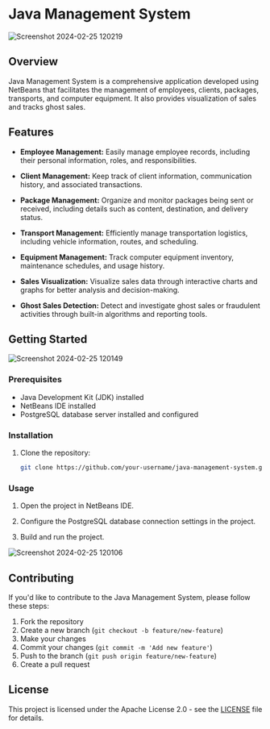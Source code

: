 # Java Management System

![Screenshot 2024-02-25 120219](https://github.com/avill2022/SitioTuristico/assets/105819329/b79fd4fa-8941-4902-9824-01b8742b83f0)

## Overview

Java Management System is a comprehensive application developed using NetBeans that facilitates the management of employees, clients, packages, transports, and computer equipment. It also provides visualization of sales and tracks ghost sales.

## Features

- **Employee Management:** Easily manage employee records, including their personal information, roles, and responsibilities.

- **Client Management:** Keep track of client information, communication history, and associated transactions.

- **Package Management:** Organize and monitor packages being sent or received, including details such as content, destination, and delivery status.

- **Transport Management:** Efficiently manage transportation logistics, including vehicle information, routes, and scheduling.

- **Equipment Management:** Track computer equipment inventory, maintenance schedules, and usage history.

- **Sales Visualization:** Visualize sales data through interactive charts and graphs for better analysis and decision-making.

- **Ghost Sales Detection:** Detect and investigate ghost sales or fraudulent activities through built-in algorithms and reporting tools.

## Getting Started

![Screenshot 2024-02-25 120149](https://github.com/avill2022/SitioTuristico/assets/105819329/45606d1b-0272-4f43-a116-399bba93863f)

### Prerequisites

- Java Development Kit (JDK) installed
- NetBeans IDE installed
- PostgreSQL database server installed and configured

### Installation

1. Clone the repository:

    ```bash
    git clone https://github.com/your-username/java-management-system.git
    ```

### Usage

1. Open the project in NetBeans IDE.

2. Configure the PostgreSQL database connection settings in the project.

3. Build and run the project.

![Screenshot 2024-02-25 120106](https://github.com/avill2022/SitioTuristico/assets/105819329/c7f0bf04-b21f-4afd-823e-18fa03f8d3f0)

## Contributing

If you'd like to contribute to the Java Management System, please follow these steps:

1. Fork the repository
2. Create a new branch (`git checkout -b feature/new-feature`)
3. Make your changes
4. Commit your changes (`git commit -m 'Add new feature'`)
5. Push to the branch (`git push origin feature/new-feature`)
6. Create a pull request

## License

This project is licensed under the Apache License 2.0 - see the [LICENSE](LICENSE) file for details.
